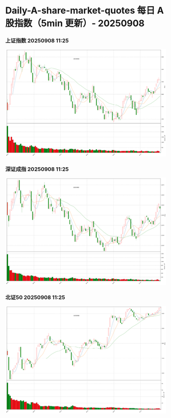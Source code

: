 
# Daily-A-share-market-quotes 每日 A 股指数（5min 更新）- 20250908

### 上证指数 20250908 11:25
![](./fig/2025/9/20250908-sh000001.png)

### 深证成指 20250908 11:25
![](./fig/2025/9/20250908-sz399001.png)

### 北证50 20250908 11:25
![](./fig/2025/9/20250908-bj899050.png)

